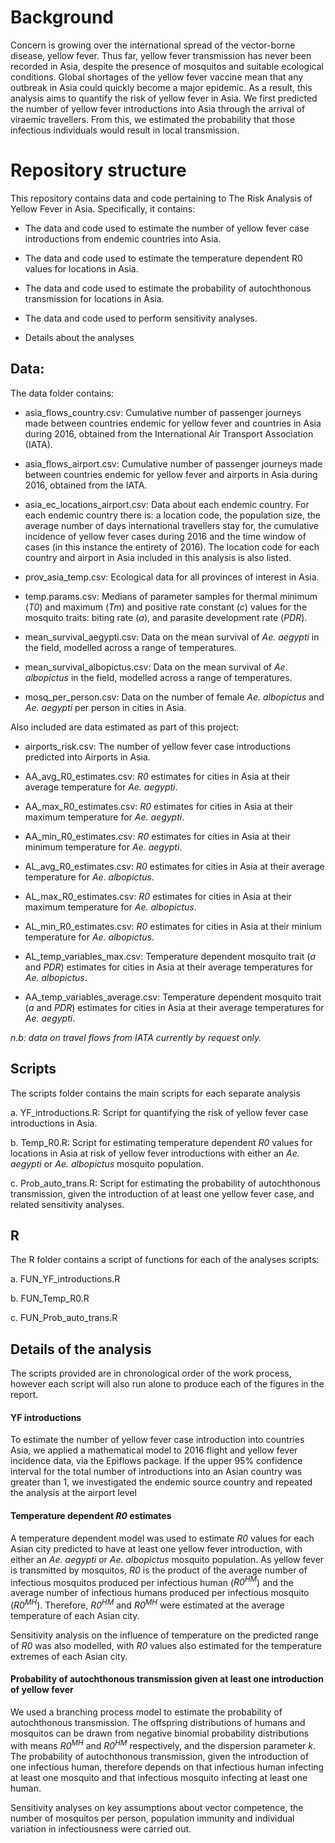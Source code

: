 # Background

Concern is growing over the international spread of the vector-borne disease, yellow fever. Thus far, yellow fever transmission has never been recorded in Asia, despite the presence of mosquitos and suitable ecological conditions. Global shortages of the yellow fever vaccine mean that any outbreak in Asia could quickly become a major epidemic. As a result, this analysis aims to quantify the risk of yellow fever in Asia. We first predicted the number of yellow fever introductions into Asia through the arrival of viraemic travellers. From this, we estimated the probability that those infectious individuals would result in local transmission. 

# Repository structure

This repository contains data and code pertaining to The Risk Analysis of Yellow Fever in Asia. 
Specifically, it contains: 

* The data and code used to estimate the number of yellow fever case introductions from endemic countries 
into Asia. 

* The data and code used to estimate the temperature dependent R0 values for locations in Asia.

* The data and code used to estimate the probability of autochthonous transmission for locations in Asia. 

* The data and code used to perform sensitivity analyses. 

* Details about the analyses 


## Data: 

The data folder contains: 

* asia_flows_country.csv: Cumulative number of passenger journeys made between countries endemic for yellow fever and countries in Asia during 2016, obtained from the International Air Transport Association (IATA).

* asia_flows_airport.csv: Cumulative number of passenger journeys made between countries endemic for yellow fever 
and airports in Asia during 2016, obtained from the IATA.

* asia_ec_locations_airport.csv: Data about each endemic country. For each endemic country there is: 
a location code, the population size, the average number of days international travellers stay for, the cumulative incidence of yellow 
fever cases during 2016 and the time window of cases (in this instance the entirety of 2016). The location code for 
each country and airport in Asia included in this analysis is also listed. 

* prov_asia_temp.csv: Ecological data for all provinces of interest in Asia. 

* temp.params.csv: Medians of parameter samples for thermal minimum (*T0*) and maximum (*Tm*) and 
positive rate constant (*c*) values for the mosquito traits: biting rate (*a*),  and 
parasite development rate (*PDR*). 

* mean_survival_aegypti.csv: Data on the mean survival of *Ae. aegypti* in the field, modelled across a range of temperatures.

* mean_survival_albopictus.csv: Data on the mean survival of *Ae. albopictus* in the field, modelled across a range of temperatures.

* mosq_per_person.csv: Data on the number of female *Ae. albopictus* and *Ae. aegypti* per person in cities in Asia. 

Also included are data estimated as part of this project: 

* airports_risk.csv: The number of yellow fever case introductions predicted into Airports in Asia. 

* AA_avg_R0_estimates.csv: *R0* estimates for cities in Asia at their average temperature for *Ae. aegypti*.

* AA_max_R0_estimates.csv: *R0* estimates for cities in Asia at their maximum temperature for *Ae. aegypti*.

* AA_min_R0_estimates.csv: *R0* estimates for cities in Asia at their minimum temperature for *Ae. aegypti*.

* AL_avg_R0_estimates.csv: *R0* estimates for cities in Asia at their average temperature for *Ae. albopictus*.

* AL_max_R0_estimates.csv: *R0* estimates for cities in Asia at their maximum temperature for *Ae. albopictus*.

* AL_min_R0_estimates.csv: *R0* estimates for cities in Asia at their minium temperature for *Ae. albopictus*.

* AL_temp_variables_max.csv: Temperature dependent mosquito trait (*a* and *PDR*) estimates for cities in Asia at
their average temperatures for *Ae. albopictus*.

* AA_temp_variables_average.csv: Temperature dependent mosquito trait (*a* and *PDR*) estimates for cities in Asia at
their average temperatures for *Ae. aegypti*.

*n.b: data on travel flows from IATA currently by request only.* 

## Scripts
The scripts folder contains the main scripts for each separate analysis

a. YF_introductions.R: Script for quantifying the risk of yellow fever case introductions in Asia.

b. Temp_R0.R: Script for estimating temperature dependent *R0* values for locations in Asia 
at risk of yellow fever introductions with either an *Ae. aegypti* or *Ae. albopictus* mosquito population.


c. Prob_auto_trans.R: Script for estimating the probability of autochthonous transmission, 
given the introduction of at least one yellow fever case, and related sensitivity analyses. 


## R 


The R folder contains a script of functions for each of the analyses scripts: 

a. FUN_YF_introductions.R

b. FUN_Temp_R0.R

c. FUN_Prob_auto_trans.R


## Details of the analysis 

The scripts provided are in chronological order of the work process, however each script will also run alone to produce each of the figures in the report. 


#### YF introductions

To estimate the number of yellow fever case introduction into countries Asia, we applied a mathematical model to 2016 flight and yellow fever incidence data, via the Epiflows package. If the upper 95% confidence interval for the total number of introductions into an Asian country was greater than 1, we investigated the endemic source country and repeated the analysis at the airport level

#### Temperature dependent *R0* estimates 

A temperature dependent model was used to estimate *R0* values for each Asian city predicted to have at least one yellow fever introduction, with either an *Ae. aegypti* or *Ae. albopictus* mosquito population. As yellow fever is transmitted by mosquitos, *R0* is the product of the average number of infectious mosquitos produced per infectious human (*R0<sup>HM</sup>*) and the average number of infectious humans produced per infectious mosquito (*R0<sup>MH</sup>*). Therefore, *R0<sup>HM</sup>* and *R0<sup>MH</sup>* were estimated at the average temperature of each Asian city. 

Sensitivity analysis on the influence of temperature on the predicted range of *R0* was also modelled, with *R0* values also estimated for the temperature extremes of each Asian city.

#### Probability of autochthonous transmission given at least one introduction of yellow fever

We used a branching process model to estimate the probability of autochthonous transmission. The offspring distributions of humans and mosquitos can be drawn from negative binomial probability distributions with means *R0<sup>MH</sup>* and *R0<sup>HM</sup>* respectively, and the dispersion parameter *k*. The probability of autochthonous transmission, given the introduction of one infectious human, therefore depends on that infectious human infecting at least one mosquito and that infectious mosquito infecting at least one human.



Sensitivity analyses on key assumptions about vector competence, the number of mosquitos per person, population immunity and individual variation in infectiousness were carried out.

